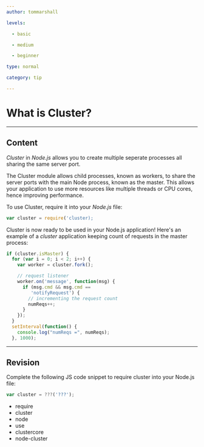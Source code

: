 ```yaml
---
author: tommarshall

levels:

  - basic

  - medium

  - beginner

type: normal

category: tip

---
```


# What is Cluster?

---

## Content

_Cluster_ in _Node.js_ allows you to create multiple seperate processes all sharing the same server port.

The Cluster module allows child processes, known as workers, to share the server ports with the main Node process, known as the master. This allows your application to use more resources like multiple threads or CPU cores, hence improving performance.

To use Cluster, require it into your _Node.js_ file:

```javascript
var cluster = require('cluster);
```

Cluster is now ready to be used in your Node.js application! Here's an example of a _cluster_ application keeping count of requests in the master process:

```javascript
if (cluster.isMaster) {
  for (var i = 0; i < 2; i++) {
    var worker = cluster.fork();

    // request listener
    worker.on('message', function(msg) {
      if (msg.cmd && msg.cmd ==
         'notifyRequest') {
        // incrementing the request count
        numReqs++;
      }
    });
  }
  setInterval(function() {
    console.log("numReqs =", numReqs);
  }, 1000);
```

---

## Revision

Complete the following JS code snippet to require cluster into your Node.js file:

```javascript
var cluster = ???('???');
```

- require
- cluster
- node
- use
- clustercore
- node-cluster

